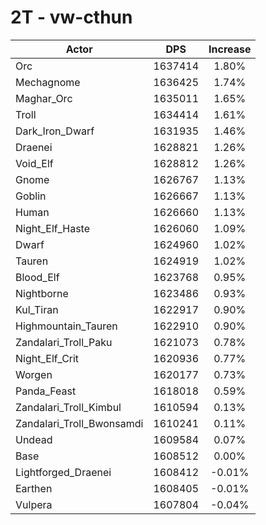 # 2T - vw-cthun
| Actor | DPS | Increase |
|---|:---:|:---:|
|Orc|1637414|1.80%|
|Mechagnome|1636425|1.74%|
|Maghar_Orc|1635011|1.65%|
|Troll|1634414|1.61%|
|Dark_Iron_Dwarf|1631935|1.46%|
|Draenei|1628821|1.26%|
|Void_Elf|1628812|1.26%|
|Gnome|1626767|1.13%|
|Goblin|1626667|1.13%|
|Human|1626660|1.13%|
|Night_Elf_Haste|1626060|1.09%|
|Dwarf|1624960|1.02%|
|Tauren|1624919|1.02%|
|Blood_Elf|1623768|0.95%|
|Nightborne|1623486|0.93%|
|Kul_Tiran|1622917|0.90%|
|Highmountain_Tauren|1622910|0.90%|
|Zandalari_Troll_Paku|1621073|0.78%|
|Night_Elf_Crit|1620936|0.77%|
|Worgen|1620177|0.73%|
|Panda_Feast|1618018|0.59%|
|Zandalari_Troll_Kimbul|1610594|0.13%|
|Zandalari_Troll_Bwonsamdi|1610241|0.11%|
|Undead|1609584|0.07%|
|Base|1608512|0.00%|
|Lightforged_Draenei|1608412|-0.01%|
|Earthen|1608405|-0.01%|
|Vulpera|1607804|-0.04%|
